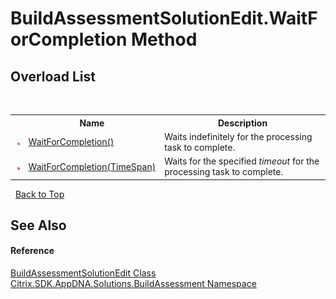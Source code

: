 # BuildAssessmentSolutionEdit.WaitForCompletion Method 
 


## Overload List
&nbsp;<table><tr><th></th><th>Name</th><th>Description</th></tr><tr><td>![Public method](media/pubmethod.gif "Public method")</td><td><a href="9e61d3fa-25d1-a219-479c-b10ebfa5e464">WaitForCompletion()</a></td><td>
Waits indefinitely for the processing task to complete.</td></tr><tr><td>![Public method](media/pubmethod.gif "Public method")</td><td><a href="89b85f33-59ad-bb2e-525f-95653c836a51">WaitForCompletion(TimeSpan)</a></td><td>
Waits for the specified *timeout* for the processing task to complete.</td></tr></table>&nbsp;
<a href="#buildassessmentsolutionedit.waitforcompletion-method">Back to Top</a>

## See Also


#### Reference
<a href="f858a561-981c-607c-779a-d8dc2cabfc3b">BuildAssessmentSolutionEdit Class</a><br /><a href="853bdb50-ea5c-dc0d-0be0-7254b6c38034">Citrix.SDK.AppDNA.Solutions.BuildAssessment Namespace</a><br />